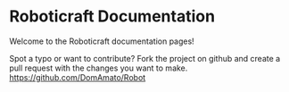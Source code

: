 Roboticraft Documentation
====================

Welcome to the Roboticraft documentation pages! 

Spot a typo or want to contribute? Fork the project on github and create a pull request with the changes you want to make.
https://github.com/DomAmato/Robot
